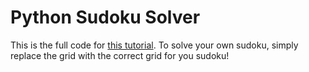 # Python Sudoku Solver
This is the full code for [this tutorial](https://enscrybe-blog.netlify/blog/solve-sudoku-python). To solve your own sudoku, simply replace the grid with the correct grid for you sudoku!